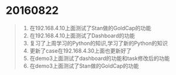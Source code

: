 20160822
===
 >1. 在192.168.4.10上面测试了Stan做的GoldCap的功能
 >2. 在192.168.4.10上面测试了Dashboard的功能
 >3. 复习了上周学习的Python的知识,学习了新的Python的知识
 >4. 更新了case在192.168.4.30上面也更新好了
 >5. 在demo3上面测试了dashboard的功能和task修改后的功能
 >6. 在demo3上面测试了Stan做的GoldCap的功能

